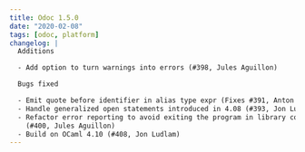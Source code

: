```yaml
---
title: Odoc 1.5.0
date: "2020-02-08"
tags: [odoc, platform]
changelog: |
  Additions

  - Add option to turn warnings into errors (#398, Jules Aguillon)

  Bugs fixed

  - Emit quote before identifier in alias type expr (Fixes #391, Anton Bachin)
  - Handle generalized open statements introduced in 4.08 (#393, Jon Ludlam)
  - Refactor error reporting to avoid exiting the program in library code
    (#400, Jules Aguillon)
  - Build on OCaml 4.10 (#408, Jon Ludlam)
---
```


